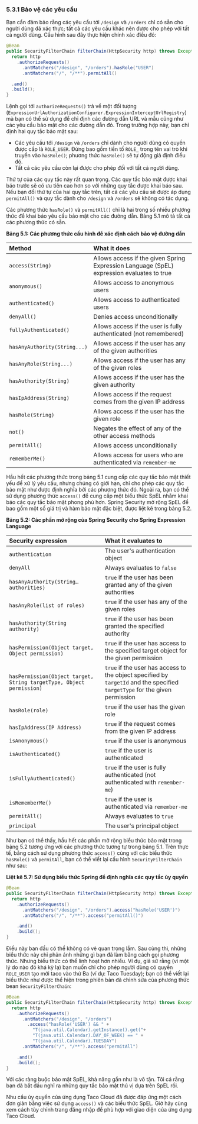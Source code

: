 ### 5.3.1 Bảo vệ các yêu cầu

Bạn cần đảm bảo rằng các yêu cầu tới `/design` và `/orders` chỉ có sẵn cho người dùng đã xác thực; tất cả các yêu cầu khác nên được cho phép với tất cả người dùng. Cấu hình sau đây thực hiện chính xác điều đó:

```java
@Bean
public SecurityFilterChain filterChain(HttpSecurity http) throws Exception {
  return http
    .authorizeRequests()
      .antMatchers("/design", "/orders").hasRole("USER")
      .antMatchers("/", "/**").permitAll()

  .and()
  .build();
}
```

Lệnh gọi tới `authorizeRequests()` trả về một đối tượng (`ExpressionUrlAuthorizationConfigurer.ExpressionInterceptUrlRegistry`) mà bạn có thể sử dụng để chỉ định các đường dẫn URL và mẫu cũng như các yêu cầu bảo mật cho các đường dẫn đó. Trong trường hợp này, bạn chỉ định hai quy tắc bảo mật sau:

* Các yêu cầu tới `/design` và `/orders` chỉ dành cho người dùng có quyền được cấp là `ROLE_USER`. Đừng bao gồm tiền tố `ROLE_` trong tên vai trò khi truyền vào `hasRole()`; phương thức `hasRole()` sẽ tự động giả định điều đó.
* Tất cả các yêu cầu còn lại được cho phép đối với tất cả người dùng.

Thứ tự của các quy tắc này rất quan trọng. Các quy tắc bảo mật được khai báo trước sẽ có ưu tiên cao hơn so với những quy tắc được khai báo sau. Nếu bạn đổi thứ tự của hai quy tắc trên, tất cả các yêu cầu sẽ được áp dụng `permitAll()` và quy tắc dành cho `/design` và `/orders` sẽ không có tác dụng.

Các phương thức `hasRole()` và `permitAll()` chỉ là hai trong số nhiều phương thức để khai báo yêu cầu bảo mật cho các đường dẫn. Bảng 5.1 mô tả tất cả các phương thức có sẵn.

**Bảng 5.1: Các phương thức cấu hình để xác định cách bảo vệ đường dẫn**

| Method | What it does |
| :--- | :--- |
| `access(String)` | Allows access if the given Spring Expression Language (SpEL) expression evaluates to true |
| `anonymous()` | Allows access to anonymous users |
| `authenticated()` | Allows access to authenticated users |
| `denyAll()` | Denies access unconditionally |
| `fullyAuthenticated()` | Allows access if the user is fully authenticated (not remembered) |
| `hasAnyAuthority(String...)` | Allows access if the user has any of the given authorities |
| `hasAnyRole(String...)` | Allows access if the user has any of the given roles |
| `hasAuthority(String)` | Allows access if the user has the given authority |
| `hasIpAddress(String)` | Allows access if the request comes from the given IP address |
| `hasRole(String)` | Allows access if the user has the given role |
| `not()` | Negates the effect of any of the other access methods |
| `permitAll()` | Allows access unconditionally |
| `rememberMe()` | Allows access for users who are authenticated via `remember-me` |

Hầu hết các phương thức trong bảng 5.1 cung cấp các quy tắc bảo mật thiết yếu để xử lý yêu cầu, nhưng chúng có giới hạn, chỉ cho phép các quy tắc bảo mật như được định nghĩa bởi các phương thức đó. Ngoài ra, bạn có thể sử dụng phương thức `access()` để cung cấp một biểu thức SpEL nhằm khai báo các quy tắc bảo mật phong phú hơn. Spring Security mở rộng SpEL để bao gồm một số giá trị và hàm bảo mật đặc biệt, được liệt kê trong bảng 5.2.

**Bảng 5.2: Các phần mở rộng của Spring Security cho Spring Expression Language**

| Security expression | What it evaluates to |
| :--- | :--- |
| `authentication` | The user's authentication object |
| `denyAll` | Always evaluates to `false` |
| `hasAnyAuthority(String… authorities)` | `true` if the user has been granted any of the given authorities |
| `hasAnyRole(list of roles)` | `true` if the user has any of the given roles |
| `hasAuthority(String authority)` | `true` if the user has been granted the specified authority |
| `hasPermission(Object target, Object permission)` | `true` if the user has access to the specified target object for the given permission |
| `hasPermission(Object target, String targetType, Object permission)` | `true` if the user has access to the object specified by `targetId` and the specified `targetType` for the given permission |
| `hasRole(role)` | `true` if the user has the given role |
| `hasIpAddress(IP Address)` | `true` if the request comes from the given IP address |
| `isAnonymous()` | `true` if the user is anonymous |
| `isAuthenticated()` | `true` if the user is authenticated |
| `isFullyAuthenticated()` | `true` if the user is fully authenticated (not authenticated with `remember-me`) |
| `isRememberMe()` | `true` if the user is authenticated via `remember-me` |
| `permitAll()` | Always evaluates to `true` |
| `principal` | The user's principal object |

Như bạn có thể thấy, hầu hết các phần mở rộng biểu thức bảo mật trong bảng 5.2 tương ứng với các phương thức tương tự trong bảng 5.1. Trên thực tế, bằng cách sử dụng phương thức `access()` cùng với các biểu thức `hasRole()` và `permitAll`, bạn có thể viết lại cấu hình `SecurityFilterChain` như sau:

**Liệt kê 5.7: Sử dụng biểu thức Spring để định nghĩa các quy tắc ủy quyền**

```java
@Bean
public SecurityFilterChain filterChain(HttpSecurity http) throws Exception {
  return http
    .authorizeRequests()
      .antMatchers("/design", "/orders").access("hasRole('USER')")
      .antMatchers("/", "/**").access("permitAll()")

    .and()
    .build();
}
```

Điều này ban đầu có thể không có vẻ quan trọng lắm. Sau cùng thì, những biểu thức này chỉ phản ánh những gì bạn đã làm bằng cách gọi phương thức. Nhưng biểu thức có thể linh hoạt hơn nhiều. Ví dụ, giả sử rằng (vì một lý do nào đó khá kỳ lạ) bạn muốn chỉ cho phép người dùng có quyền `ROLE_USER` tạo mới taco vào thứ Ba (ví dụ: Taco Tuesday); bạn có thể viết lại biểu thức như được thể hiện trong phiên bản đã chỉnh sửa của phương thức bean `SecurityFilterChain`:

```java
@Bean
public SecurityFilterChain filterChain(HttpSecurity http) throws Exception {
  return http
    .authorizeRequests()
      .antMatchers("/design", "/orders")
        .access("hasRole('USER') && " +
          "T(java.util.Calendar).getInstance().get("+
          "T(java.util.Calendar).DAY_OF_WEEK) == " +
          "T(java.util.Calendar).TUESDAY")
      .antMatchers("/", "/**").access("permitAll")

    .and()
    .build();
}
```

Với các ràng buộc bảo mật SpEL, khả năng gần như là vô tận. Tôi cá rằng bạn đã bắt đầu nghĩ ra những quy tắc bảo mật thú vị dựa trên SpEL rồi.

Nhu cầu ủy quyền của ứng dụng Taco Cloud đã được đáp ứng một cách đơn giản bằng việc sử dụng `access()` và các biểu thức SpEL. Giờ hãy cùng xem cách tùy chỉnh trang đăng nhập để phù hợp với giao diện của ứng dụng Taco Cloud.
